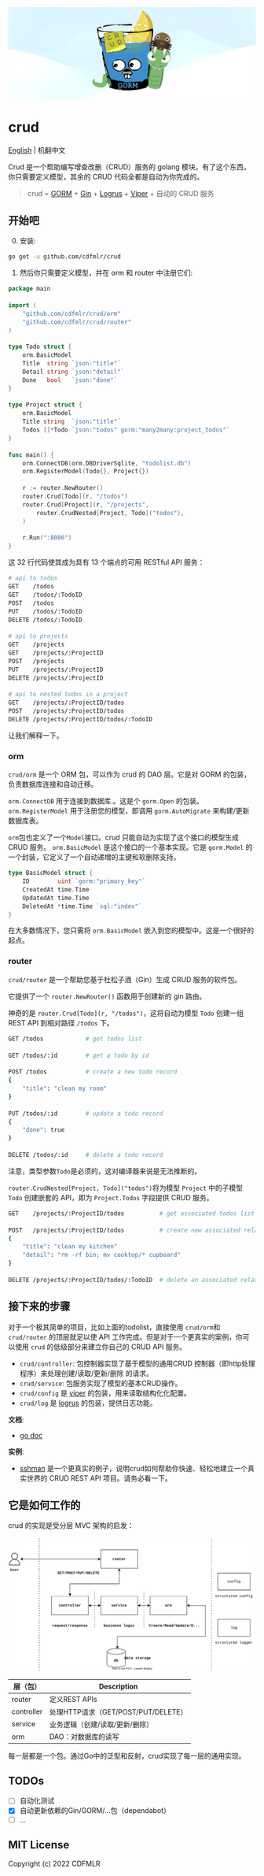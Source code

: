 ![header-image](img/header-image.png)

# crud

[English](README.md) | 机翻中文

Crud 是一个帮助编写增查改删（CRUD）服务的 golang 模块。有了这个东西，你只需要定义模型，其余的 CRUD 代码全都是自动为你完成的。

> crud = [GORM](https://github.com/go-gorm/gorm) +
> [Gin](https://github.com/gin-gonic/gin) +
> [Logrus](https://github.com/sirupsen/logrus) +
> [Viper](https://github.com/spf13/viper) + 
> 自动的 CRUD 服务

## 开始吧

0. 安装:

```sh
go get -u github.com/cdfmlr/crud
```

1. 然后你只需要定义模型，并在 orm 和 router 中注册它们:

```go
package main

import (
	"github.com/cdfmlr/crud/orm"
	"github.com/cdfmlr/crud/router"
)

type Todo struct {
	orm.BasicModel
	Title  string `json:"title"`
	Detail string `json:"detail"`
	Done   bool   `json:"done"`
}

type Project struct {
	orm.BasicModel
	Title string  `json:"title"`
	Todos []*Todo `json:"todos" gorm:"many2many:project_todos"`
}

func main() {
	orm.ConnectDB(orm.DBDriverSqlite, "todolist.db")
	orm.RegisterModel(Todo{}, Project{})

	r := router.NewRouter()
	router.Crud[Todo](r, "/todos")
	router.Crud[Project](r, "/projects",
		router.CrudNested[Project, Todo]("todos"),
	)

	r.Run(":8086")
}
```

这 32 行代码使其成为具有 13 个端点的可用 RESTful API 服务：

```sh
# api to todos
GET    /todos
GET    /todos/:TodoID
POST   /todos
PUT    /todos/:TodoID
DELETE /todos/:TodoID

# api to projects
GET    /projects
GET    /projects/:ProjectID
POST   /projects
PUT    /projects/:ProjectID
DELETE /projects/:ProjectID

# api to nested todos in a project
GET    /projects/:ProjectID/todos
POST   /projects/:ProjectID/todos
DELETE /projects/:ProjectID/todos/:TodoID
```

让我们解释一下。

### orm

`crud/orm` 是一个 ORM 包，可以作为 crud 的 DAO 层。它是对 GORM 的包装，负责数据库连接和自动迁移。

`orm.ConnectDB` 用于连接到数据库.。这是个 `gorm.Open` 的包装。 `orm.RegisterModel` 用于注册您的模型，即调用  `gorm.AutoMigrate` 来构建/更新数据库表。

`orm`包也定义了一个`Model`接口。crud 只能自动为实现了这个接口的模型生成 CRUD 服务。
`orm.BasicModel` 是这个接口的一个基本实现。它是 `gorm.Model` 的一个封装，它定义了一个自动递增的主键和软删除支持。

```go
type BasicModel struct {
    ID        uint `gorm:"primary_key"`
    CreatedAt time.Time
    UpdatedAt time.Time
    DeletedAt *time.Time `sql:"index"`
}
```

在大多数情况下，您只需将 `orm.BasicModel` 嵌入到您的模型中。这是一个很好的起点。

### router

`crud/router` 是一个帮助您基于杜松子酒（Gin）生成 CRUD 服务的软件包。

它提供了一个 `router.NewRouter()` 函数用于创建新的 gin 路由。

神奇的是 `router.Crud[Todo](r, "/todos")`，这将自动为模型 `Todo` 创建一组 REST API 到相对路径 `/todos` 下。

```sh
GET /todos            # get todos list

GET /todos/:id        # get a todo by id

POST /todos           # create a new todo record
{
    "title": "clean my room"
}

PUT /todos/:id        # update a todo record
{
    "done": true
}

DELETE /todos/:id     # delete a todo record
```

注意，类型参数`Todo`是必须的，这对编译器来说是无法推断的。

`router.CrudNested[Project, Todo]("todos")`将为模型 `Project` 中的子模型 `Todo` 创建嵌套的 API，即为 `Project.Todos` 字段提供 CRUD 服务。

```sh
GET    /projects/:ProjectID/todos          # get associated todos list

POST   /projects/:ProjectID/todos          # create new associated relationship
{
    "title": "clean my kitchen"
    "detail": "rm -rf bin; mv cooktop/* cupboard"
}

DELETE /projects/:ProjectID/todos/:TodoID  # delete an associated relationship
```

## 接下来的步骤

对于一个极其简单的项目，比如上面的todolist，直接使用 `crud/orm`和`crud/router` 的顶层就足以使 API 工作完成。但是对于一个更真实的案例，你可以使用 `crud` 的低级部分来建立你自己的 CRUD API 服务。

- `crud/controller`: 包控制器实现了基于模型的通用CRUD 控制器（即http处理程序）来处理创建/读取/更新/删除 的请求。
- `crud/service`: 包服务实现了模型的基本CRUD操作。
- `crud/config` 是 [viper](https://github.com/spf13/viper) 的包装，用来读取结构化化配置。
- `crud/log` 是 [logrus](https://github.com/sirupsen/logrus) 的包装，提供日志功能。

**文档**:

- [go doc](https://pkg.go.dev/github.com/cdfmlr/crud)

**实例**:

- [sshman](https://github.com/cdfmlr/sshman) 是一个更真实的例子，说明crud如何帮助你快速、轻松地建立一个真实世界的 CRUD REST API 项目。请务必看一下。

## 它是如何工作的

crud 的实现是受分层 MVC 架构的启发：

![curd architecture](img/crud.svg)

| 层（包）   | Description                         |
| ---------- | ----------------------------------- |
| router     | 定义REST APIs                       |
| controller | 处理HTTP请求（GET/POST/PUT/DELETE） |
| service    | 业务逻辑（创建/读取/更新/删除）     |
| orm        | DAO：对数据库的读写                 |

每一层都是一个包。通过Go中的泛型和反射，crud实现了每一层的通用实现。

## TODOs

- [ ] 自动化测试
- [x] 自动更新依赖的Gin/GORM/...包（dependabot）
- [ ] ...

## MIT License

Copyright (c) 2022 CDFMLR

